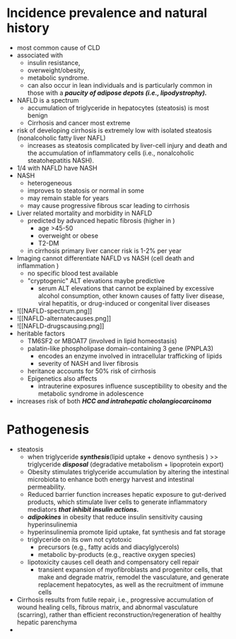 # Incidence prevalence and natural history 
* most common cause of CLD 
* associated with
	* insulin resistance, 
	* overweight/obesity, 
	* metabolic syndrome. 
	* can also occur in lean individuals and is particularly common in those with a ***paucity of adipose depots (i.e., lipodystrophy).***
* NAFLD is a spectrum 
	* accumulation of triglyceride in hepatocytes (steatosis) is most benign 
	* Cirrhosis and cancer most extreme 
* risk of developing cirrhosis is extremely low  with isolated steatosis (nonalcoholic fatty liver NAFL)
	* increases as steatosis complicated by liver-cell injury and death and the accumulation of inflammatory cells (i.e., nonalcoholic steatohepatitis NASH).
* 1/4 with NAFLD have NASH 
* NASH 
	* heterogeneous 
	* improves to steatosis or normal in some 
	* may remain stable for years 
	* may cause progressive fibrous scar leading to cirrhosis 
* Liver related mortality and morbidity in NAFLD
	* predicted by advanced hepatic fibrosis (higher in )
		* age >45-50
		* overweight or obese 
		* T2-DM 
	* in cirrhosis primary liver cancer risk is 1-2% per year 
* Imaging cannot differentiate NAFLD vs NASH (cell death and inflammation )
	* no specific blood test available 
	* "cryptogenic" ALT elevations maybe predictive 
		* serum ALT elevations that cannot be explained by excessive alcohol consumption, other known causes of fatty liver disease, viral hepatitis, or drug-induced or congenital liver diseases
* ![[NAFLD-spectrum.png]]
* ![[NAFLD-alternatecauses.png]]
* ![[NAFLD-drugscausing.png]]
* heritable factors 
	* TM6SF2 or MBOAT7 (involved in lipid homeostasis)
	* palatin-like phospholipase domain-containing 3 gene (PNPLA3)
		* encodes an enzyme involved in intracellular trafficking of lipids
		* severity of NASH and liver fibrosis 
	* heritance accounts for 50% risk of cirrhosis 
	* Epigenetics also affects 
		* intrauterine exposures influence susceptibility to obesity and the metabolic syndrome in adolescence
* increases risk of both ***HCC and intrahepatic cholangiocarcinoma***
# Pathogenesis 
* steatosis 
	* when triglyceride ***synthesis***(lipid uptake + denovo synthesis ) >> triglyceride ***disposal*** (degradative metabolism + lipoprotein export)
	* Obesity stimulates triglyceride accumulation by altering the intestinal microbiota to enhance both energy harvest and intestinal permeability.
	* Reduced barrier function increases hepatic exposure to gut-derived products, which stimulate liver cells to generate inflammatory mediators ***that inhibit insulin actions.***
	* ***adipokines*** in obesity that reduce insulin sensitivity causing hyperinsulinemia 
	* hyperinsulinemia promote lipid uptake, fat synthesis and fat storage 
	* triglyceride on its own not cytotoxic 
		* precursors (e.g., fatty acids and diacylglycerols) 
		* metabolic by-products (e.g., reactive oxygen species)
	* lipotoxicity causes cell death and compensatory cell repair 
		* transient expansion of myofibroblasts and progenitor cells, that make and degrade matrix, remodel the vasculature, and generate replacement hepatocytes, as well as the recruitment of immune cells
* Cirrhosis results from futile repair, i.e., progressive accumulation of wound healing cells, fibrous matrix, and abnormal vasculature (scarring), rather than efficient reconstruction/regeneration of healthy hepatic parenchyma
* 